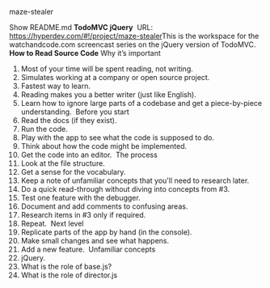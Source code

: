 maze-stealer

Show
README.md
**TodoMVC jQuery**
​
URL: https://hyperdev.com/#!/project/maze-stealer
​
This is the workspace for the watchandcode.com
screencast series on the jQuery version of TodoMVC.
​
**How to Read Source Code**
​
Why it’s important
​
1. Most of your time will be spent reading, not writing.
2. Simulates working at a company or open source project.
3. Fastest way to learn.
4. Reading makes you a better writer (just like English).
5. Learn how to ignore large parts of a codebase and get a piece-by-piece understanding.
​
Before you start
​
1. Read the docs (if they exist).
2. Run the code.
3. Play with the app to see what the code is supposed to do.
4. Think about how the code might be implemented.
5. Get the code into an editor.
​
The process
​
1. Look at the file structure.
2. Get a sense for the vocabulary.
3. Keep a note of unfamiliar concepts that you'll need to research later.
4. Do a quick read-through without diving into concepts from #3.
5. Test one feature with the debugger.
6. Document and add comments to confusing areas.
7. Research items in #3 only if required.
8. Repeat.
​
Next level
​
1. Replicate parts of the app by hand (in the console).
2. Make small changes and see what happens.
3. Add a new feature.
​
Unfamiliar concepts
​
1. jQuery.
2. What is the role of base.js?
3. What is the role of director.js
